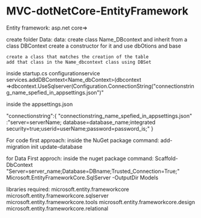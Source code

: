 # MVC-dotNetCore-EntityFramework

Entity framework: asp.net core=>

create folder Data:
data:
	create class Name_DBcontext and inherit from a class DBContext
      create a constructor for it and use dbOtions and base

	create a class that matches the creation of the table
	add that class in the Name_dbcontext class using DBSet

inside startup.cs configurationservice
		services.addDBContext<Name_dbContext>(dbcontext =>dbcontext.UseSqlserver(Configuration.ConnectionString("connectionstring_name_spefied_in_appsettings.json")"

inside the appsettings.json

"connectionstring":{
"connectionstring_name_spefied_in_appsettings.json" :"server=serverName; database=database_name;integrated security=true;userid=userName;password=password_is;"
}


For code first approach:
inside the NuGet package command:
add-migration init 
update-database

for Data First approch:
inside the nuget package command:
Scaffold-DbContext "Server=server_name;Database=DBname;Trusted_Connection=True;" Microsoft.EntityFrameworkCore.SqlServer -OutputDir Models


libraries required:
microsoft.entity.frameworkcore
microsoft.entity.frameworkcore.sqlserver
microsoft.entity.frameworkcore.tools
microsoft.entity.frameworkcore.design
microsoft.entity.frameworkcore.relational
